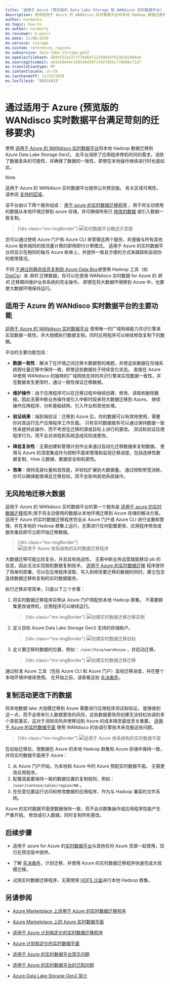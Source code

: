 ```yaml
---
title: '适用于 Azure (预览版的 Data Lake Storage 和 WANdisco 实时数据平台) '
description: 使用适用于 Azure 的 WANdisco 实时数据平台将本地 Hadoop 数据迁移到 Azure Data Lake Storage Gen2。
author: normesta
ms.topic: how-to
ms.author: normesta
ms.reviewer: b-pauls
ms.date: 11/06/2020
ms.service: storage
ms.custom: references_regions
ms.subservice: data-lake-storage-gen2
ms.openlocfilehash: db95f22a17c3776d84f12249693fb23b3d2d94e6
ms.sourcegitcommit: a43a59e44c14d349d597c3d2fd2bc779989c71d7
ms.translationtype: MT
ms.contentlocale: zh-CN
ms.lasthandoff: 11/25/2020
ms.locfileid: "95914433"
---
```

# <a name="meet-demanding-migration-requirements-with-wandisco-livedata-platform-for-azure-preview"></a>通过适用于 Azure (预览版的 WANdisco 实时数据平台满足苛刻的迁移要求) 

使用 [适用于 Azure 的 WANdisco 实时数据平台](https://docs.wandisco.com/live-data-platform/docs/landing/)将本地 Hadoop 数据迁移到 Azure Data Lake Storage Gen2。 此平台消除了应用程序停机时间的需求，消除了数据丢失的可能性，并确保了数据的一致性，即使在本地操作继续进行时也是如此。  

> [!NOTE]
> 适用于 Azure 的 WANdisco 实时数据平台提供公共预览版。 有关区域可用性，请参阅 [支持的区域](https://docs.wandisco.com/live-data-platform/docs/prereq#supported-regions)。

该平台由以下两个服务组成： [用于 azure 的实时数据迁移程序](https://www.wandisco.com/products/livedata-migrator-for-azure) ，用于将主动使用的数据从本地环境迁移到 azure 存储，并可确保所有已 [修改的数据](https://www.wandisco.com/products/livedata-plane-for-azure) 或引入数据一致复制。 

> [!div class="mx-imgBorder"]
> ![实时数据平台概述示意图](./media/migrate-gen2-wandisco-live-data-platform/live-data-platform-overview.png)

您可以通过使用 Azure 门户和 Azure CLI 来管理这两个服务，并遵循与所有其他 Azure 服务相同的按流量计费的即用即付计费模式。 适用于 Azure 的实时数据平台将显示在相同的每月 Azure 帐单上，并提供一致且方便的方式来跟踪和监视你的使用情况。

不同 [于通过将静态信息复制到 Azure Data Box](./data-lake-storage-migrate-on-premises-hdfs-cluster.md)或使用 Hadoop 工具（如 [DistCp](https://hadoop.apache.org/docs/current/hadoop-distcp/DistCp.html)）来 _脱机_ 迁移数据，你可以在使用 WANdisco 实时数据 for Azure 的 _联机_ 迁移期间维护业务系统的完全操作。 即使在将大数据环境移到 Azure 中，也要使大数据环境保持运行。

## <a name="key-features-of-wandisco-livedata-platform-for-azure"></a>适用于 Azure 的 WANdisco 实时数据平台的主要功能

[适用于 Azure 的 WANdisco 实时数据平台](https://docs.wandisco.com/live-data-platform/docs/landing/) 使用唯一的广域网络能力共识引擎来实现数据一致性，并大规模执行数据复制，同时应用程序可以继续修改复制下的数据。  

平台的主要功能包括：

- **数据一致性**：解决了在环境之间迁移大数据卷的难题，并使这些数据在存储系统吞吐量迁移中保持一致，即使这些数据处于持续变化状态。 直接在 Azure 中使用 WANdisco 的独特的广域网络支持的共识引擎来实现数据一致性，并在数据发生更改时，通过一致性保证迁移数据。

- **维护操作**：由于应用程序可以在迁移过程中继续创建、修改、读取和删除数据，因此无需中断业务操作或引入中断时段来将大数据迁移到 Azure。 继续操作应用程序、分析基础结构、引入作业和其他处理。

- **验证结果**：端到端验证：迁移到 Azure 后，你的数据可以有效地使用，需要你对其运行生产应用程序工作负载。 只有实时数据服务可以通过保持数据一致性来提供此操作，而不考虑在迁移的源或目标上进行的更改。 测试和验证应用程序行为，而不会对进程和系统造成风险或更改。

- **降低复杂性**：无需创建和管理计划作业来通过自动化迁移数据来复制数据。 使用与 Azure 的深度集成作为控制平面来管理和监视迁移进度，包括选择性数据复制、Hive 元数据、数据安全和机密性。

- **效率**：保持高吞吐量和高性能，并轻松扩展到大数据量。 通过控制带宽消耗，你可以确保能够满足迁移目标，而不会影响其他系统操作。

## <a name="migrate-big-data-faster-without-risk"></a>无风险地迁移大数据

适用于 Azure 的 WANdisco 实时数据平台的第一个服务是 [适用于 azure 的实时数据迁移](https://www.wandisco.com/products/livedata-migrator-for-azure)程序;用于将主动使用的数据从本地环境迁移到 Azure 存储的解决方案。 适用于 Azure 的实时数据迁移程序完全从 Azure 门户或 Azure CLI 进行设置和管理，并在本地的 Hadoop 群集上运行，无需进行任何配置更改、应用程序修改或服务重启即可立即开始迁移数据。

> [!div class="mx-imgBorder"]
> ![适用于 Azure 体系结构的实时数据迁移程序](./media/migrate-gen2-wandisco-live-data-platform/live-data-migrator-architecture.png)

大数据迁移可能比较复杂，并且具有挑战性。 无需中断业务运营就能移动 pb 的信息，因此无法实现脱机数据复制技术。 [适用于 Azure 的实时数据迁移](https://www.wandisco.com/products/livedata-migrator-for-azure) 程序提供了简单的部署，可以在应用程序读取、写入和修改要迁移的数据的同时，建立包含连续数据迁移和复制的实时数据服务。

执行迁移非常简单，只是以下三个步骤：

1. 将实时数据迁移程序实例从 Azure 门户预配到本地 Hadoop 群集。 不需要群集更改或停机，应用程序可以继续运行。

   > [!div class="mx-imgBorder"]
   >![创建实时数据迁移迁移实例](./media/migrate-gen2-wandisco-live-data-platform/create-live-data-migrator.png)

2. 定义目标 Azure Data Lake Storage Gen2 支持的存储帐户。

   > [!div class="mx-imgBorder"]
   >![创建实时数据迁移目标](./media/migrate-gen2-wandisco-live-data-platform/create-target.png)

3. 定义要迁移的数据的位置，例如： `/user/hive/warehouse` ，并启动迁移。

   > [!div class="mx-imgBorder"]
   > ![创建实时数据迁移迁移](./media/migrate-gen2-wandisco-live-data-platform/create-migration.png)

通过标准 Azure 工具（包括 Azure CLI 和 Azure 门户）监视迁移进度，并在整个本地环境中继续使用。 在开始之前，请查看这些 [先决条件](https://docs.wandisco.com/live-data-platform/docs/prereq/)。

## <a name="replicate-data-under-active-change"></a>复制活动更改下的数据

将本地数据 lake 大规模迁移到 Azure 需要进行应用程序测试和验证。 能够做到这一点，而不会带来引入数据更改的风险，这些数据更改将创建无法轻松协调的多个真假事实，这对于消除风险并使移动到 Azure 的成本降至最低至关重要。 [适用于 Azure 的实时数据平面](https://www.wandisco.com/products/livedata-plane-for-azure) 使用 WANdisco 的协调引擎技术来克服这些问题。

> [!div class="mx-imgBorder"]
> ![适用于 Azure 体系结构的实时数据平面](./media/migrate-gen2-wandisco-live-data-platform/live-data-plane-architecture.png)

在初始迁移后，使数据在 Azure 的本地 Hadoop 群集和 Azure 存储中保持一致，并将实时数据平面用于 Azure：

1. 从 Azure 门户开始，为本地和 Azure 中的 Azure 预配实时数据平面。 无需更改应用程序。
2. 配置涵盖要保持一致的数据位置的复制规则，例如： `/user/contoso/sales/region/WA` 。
3. 在任意位置运行访问和修改数据的应用程序，作为与 Hadoop 兼容的文件系统。

Azure 的实时数据平面使数据保持一致，而不会对群集操作或应用程序性能产生严重开销。 修改或引入数据，同时复制所有更改。

## <a name="next-steps"></a>后续步骤

- 适用于 azure for Azure 的[实时数据平台](https://docs.wandisco.com/live-data-platform/docs/landing/)与其他任何 Azure 资源一起使用，现已在预览版中提供。 

- 了解 [先决条件](https://docs.wandisco.com/live-data-platform/docs/prereq/)，计划迁移，并使用 Azure 的实时数据迁移程序快速完成大规模迁移。

- 试用实时数据迁移程序，无需使用 [HDFS 沙盒](https://docs.wandisco.com/live-data-platform/docs/create-sandbox-intro/)进行本地 Hadoop 群集。

## <a name="see-also"></a>另请参阅

- [Azure Marketplace 上适用于 Azure 的实时数据迁移程序](https://azuremarketplace.microsoft.com/marketplace/apps/wandisco.ldm?tab=Overview)

- [Azure Marketplace 上的 Azure 实时数据平面](https://azuremarketplace.microsoft.com/marketplace/apps/wandisco.ldp?tab=Overview)

- [适用于 Azure 计划和定价的实时数据迁移程序](https://azuremarketplace.microsoft.com/marketplace/apps/wandisco.ldm?tab=PlansAndPrice)

- [Azure 计划和定价的实时数据平面](https://azuremarketplace.microsoft.com/marketplace/apps/wandisco.ldp?tab=PlansAndPrice) 

- [适用于 Azure 的实时数据平台常见问题](https://docs.wandisco.com/live-data-platform/docs/faq/)

- [适用于 Azure 的实时数据平台的已知问题](https://docs.wandisco.com/live-data-platform/docs/known-issues/)

- [Azure Data Lake Storage Gen2 简介](data-lake-storage-introduction.md)